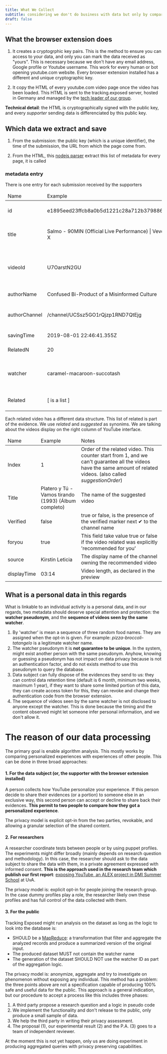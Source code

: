 ```yaml
---
title: What We Collect
subtitle: considering we don't do business with data but only by comparing multiple evidences you can spot the algorithm hidden agenda?
draft: false
---
```


## What the browser extension does

1. It creates a cryptogrphic key pairs. This is the method to ensure you can access to your data, and only you can mark the data received as "yours". This is necessary because we don't have any email address, Google profile or Youtube username. This work for every human or bot opening youtube.com website. Every browser extension installed has a different and unique cryptographic key.

2. It copy the HTML of every youtube.com video page once the video has been loaded. This HTML is sent to the tracking.exposed server, hosted in Germany and managed by the [tech leader of our group](/about).

**Technical detail**: the HTML is cryptographically signed with the public key, and every *supporter* sending data is differenciated by this public key.

## Which data we extract and save

1. From the submission: the public key (which is a unique identifier), the time of the submission, the URL from which the page come from.

2. From the HTML, this [nodejs parser](https://github.com/tracking-exposed/yttrex/blob/master/backend/parsers/video.js) extract this list of metadata for every page, it is called

### metadata entry

There is one entry for each submission received by the supporters

<table>
    <thead>
        <tr>
            <td>Name</td>
            <td>Example</td>
            <td>Notes</td>
        </tr>
    </thead>
    <tbody>
        <tr>
            <td>id</td>
            <td>e1895eed23ffcb8a0b5d1221c28a712b379886fe</td>
            <td>the unique identified of the evidence: every observation has a different ID</td>
        </tr>
        <tr>
            <td>title</td>
            <td>Salmo - 90MIN (Official Live Performance) | Vevo X</td>
            <td>the title of the video: in certain condition the same video might display a different title, for example, it can looks translated</td>
        </tr>
        <tr>
            <td>videoId</td>
            <td>U7OarstN2GU</td>
            <td>This is the youtube VideoId, if you compose the url https://youtube.com/watch?v=<i>$videoId</i>, it will display the video. This videoId is unique in Youtube platform.</td>
        </tr>
        <tr>
            <td>authorName</td>
            <td>Confused Bi-Product of a Misinformed Culture</td>
            <td>The name of the author as YouTube display it</td>
        </tr>
        <tr>
            <td>authorChannel</td>
            <td>/channel/UCSsz5GO1rQjzp1RND7QtEjg</td>
            <td>The unique ID of the content producer: by looking at htts://youtube.com/<i>$authorChannel</i> you'll see the producer page</td>
        </tr>
        <tr>
            <td>savingTime</td>
            <td>2019-08-01 22:46:41.355Z</td>
            <td>The date when the evidence was collected</td>
        </tr>
        <tr>
            <td>RelatedN</td>
            <td>20</td>
            <td>The number of related video recorded</td>
        </tr>
        <tr>
            <td>watcher</td>
            <td>caramel-macaroon-succotash</td>
            <td>This is a pseudonym assigned to every broswer submitting data. This is linked to the authentication material, and therefore <b>this is a personal data</b>.</td>
        </tr>
        <tr>
            <td>Related</td>
            <td>[ is a list ]</td>
            <td>A list of related videos. The size of this list is the number in the field RelatedN. See below the details</td>
        </tr>
    </tbody>
</table>

Each related video has a different data structure. This list of related is part of the evidence. We use _related_ and _suggested_ as synonims. We are talking about the videos display on the right column of YouTube interface.

<table>
    <thead>
        <tr>
            <td>Name</td>
            <td>Example</td>
            <td>Notes</td>
        </tr>
    </thead>
    <tbody>
        <tr>
            <td>Index</td>
            <td>1</td>
            <td>Order of the related video. This counter start from 1, and we can't guarantee all the videos have the same amount of related videos. (also called <i>suggestionOrder</i>)</td>
        </tr>
        <tr>
            <td>Title</td>
            <td>Platero y Tú - Vamos tirando (1993) (Álbum completo)</td>
            <td>The name of the suggested video</td>
        </tr>
        <tr>
            <td>Verified</td>
            <td>false</td>
            <td>true or false, is the presence of the verified marker next ✔ to the channel name</td>
        </tr>
        <tr>
            <td>foryou</td>
            <td>true</td>
            <td>This field take value true or false if the video related was explicitly 'recommended for you'</td>
        </tr>
        <tr>
            <td>source</td>
            <td>Kirstin Leticia</td>
            <td>The display name of the channel owning the recommended video</td>
        </tr>
        <tr>
            <td>displayTime</td>
            <td>03:14</td>
            <td>Video length, as declared in the preview</td>
        </tr>
    </tbody>
</table>


## What is a personal data in this regards

What is linkable to an individual activity is a personal data, and in our regards, two metadata should deserve special attention and protection: the **watcher pseudonym**, and the **sequence of videos seen by the same watcher**.

1. By 'watcher' is mean a sequence of three random food names. They are assigned when the opt-in is given. For example: *pizza-broccoli-tatangelo* is a legitimate watcher name.
2. The watcher pseudonym it is **not guarantee to be unique**. In the system, might exist another person with the same pseudonym. Anyhow, knowing or guessing a pseudonym has not impact on data privacy because is not an authentication factor, and do not exists method to use this pseudonym to query the database.
3. Data subject can fully dispose of the evidences they send to us: they can control data retention time (default is 6 month, minimum two weeks, maximum 1 year), if they want to share some limited portion of this data, they can create access token for this, they can revoke and change their authentication code from the browser extension.
4. The sequence of videos seen by the same watcher is not disclosed to anyone except the watcher. This is done because the timing and the content observed might let someone infer personal information, and we don't allow it.

# The reason of our data processing

The primary goal is enable algorithm analysis. This mostly works by comparing personalized experiences with experiences of other people.
This can be done in three broad approaches:

#### 1. For the data subject (or, the supporter with the browser extension installed)

A person collects how YouTube personalize your experience. If this person decide to share their evidences (or a portion) to someone else in an exclusive way, this second person can accept or decline to share back their evidences. **This permit to two people to compare how they got a personalized experience**.

The privacy model is explicit opt-in from the two parties, revokable, and allowing a granular selection of the shared content.

#### 2. For researchers

A researcher coordinate tests between people or by using puppet profiles. The experiments might differ broadly (mainly depends on research question and methodology). In this case, the researcher should ask to the data subject to share the data with them, in a private agreement expressed with informed consent. **This is the approach used in the research team which publish our first report**: [exposing YouTube, an ALEX project in DMI Summer School](https://github.com/tracking-exposed/presentation/blob/master/ytTREX%20-%20final%20report%20-%20Summer%20School%2019.pdf) at UvA.

The privacy model is: explicit opt-in for people joining the research group. In the case dummy profiles play a role, the researcher likely own these profiles and has full control of the data collected with them.

#### 3. For the public

Tracking Exposed might run analysis on the dataset as long as the logic to look into the database is:

* SHOULD be a [MapReduce](https://en.wikipedia.org/wiki/MapReduce): a transformation that filter and aggregate the analyzed records and produce a summarized version of the original input.
* The produced dataset MUST not contain the watcher name
* The generation of the dataset SHOULD NOT use the watcher ID as part of the aggregation logic.

The privacy model is: anonymize, aggregate and try to investigate on phenomenon without exposing any individual.
This method has a problem: the three points above are not a specification capable of producing 100% safe and useful data for the public. This approach is a general indication, but our procedure to accept a process like this includes three phases:

1. A third party propose a research question and a logic in pseudo code
2. We implement the functionality and don't release to the public, only produce a small sample of data.
3. We help the third party in writing their privacy assessment.
3. The proposal (1), our experimental result (2) and the P.A. (3) goes to a team of independent reviewer.

At the moment this is not yet happen, only us are doing experiment in producing aggregated queries with privacy preserving capabilities.
